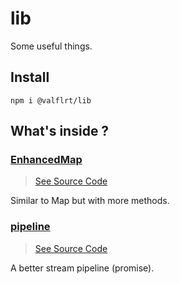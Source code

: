 # lib

Some useful things.

## Install

```
npm i @valflrt/lib
```

## What's inside ?

### [EnhancedMap](https://lib.at.valflrt.dev/classes/EnhancedMap.html)

> [See Source Code](https://github.com/valflrt/lib/blob/master/src/EnhancedMap.ts)

Similar to Map but with more methods.

### [pipeline](https://lib.at.valflrt.dev/functions/pipeline.html)

> [See Source Code](https://github.com/valflrt/lib/blob/master/src/pipeline.ts)

A better stream pipeline (promise).
